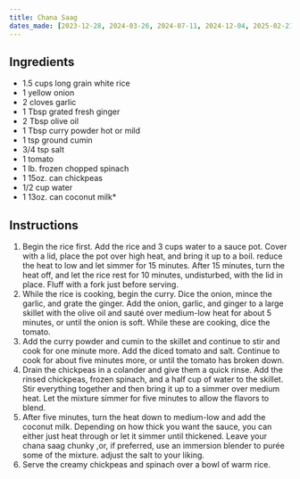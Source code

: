 ```yaml
---
title: Chana Saag
dates_made: [2023-12-28, 2024-03-26, 2024-07-11, 2024-12-04, 2025-02-21, 2025-06-09]
---
```


## Ingredients

- 1.5 cups long grain white rice
- 1 yellow onion
- 2 cloves garlic
- 1 Tbsp grated fresh ginger
- 2 Tbsp olive oil
- 1 Tbsp curry powder hot or mild
- 1 tsp ground cumin
- 3/4 tsp salt
- 1 tomato
- 1 lb. frozen chopped spinach
- 1 15oz. can chickpeas
- 1/2 cup water
- 1 13oz. can coconut milk*

## Instructions

1. Begin the rice first. Add the rice and 3 cups water to a sauce pot. Cover with a lid, place the pot over high heat, and bring it up to a boil. reduce the heat to low and let simmer for 15 minutes. After 15 minutes, turn the heat off, and let the rice rest for 10 minutes, undisturbed, with the lid in place. Fluff with a fork just before serving.
2. While the rice is cooking, begin the curry. Dice the onion, mince the garlic, and grate the ginger. Add the onion, garlic, and ginger to a large skillet with the olive oil and sauté over medium-low heat for about 5 minutes, or until the onion is soft. While these are cooking, dice the tomato.
3. Add the curry powder and cumin to the skillet and continue to stir and cook for one minute more. Add the diced tomato and salt. Continue to cook for about five minutes more, or until the tomato has broken down.
4. Drain the chickpeas in a colander and give them a quick rinse. Add the rinsed chickpeas, frozen spinach, and a half cup of water to the skillet. Stir everything together and then bring it up to a simmer over medium heat. Let the mixture simmer for five minutes to allow the flavors to blend.
5. After five minutes, turn the heat down to medium-low and add the coconut milk. Depending on how thick you want the sauce, you can either just heat through or let it simmer until thickened. Leave your chana saag chunky ,or, if preferred, use an immersion blender to purée some of the mixture. adjust the salt to your liking.
6. Serve the creamy chickpeas and spinach over a bowl of warm rice.
